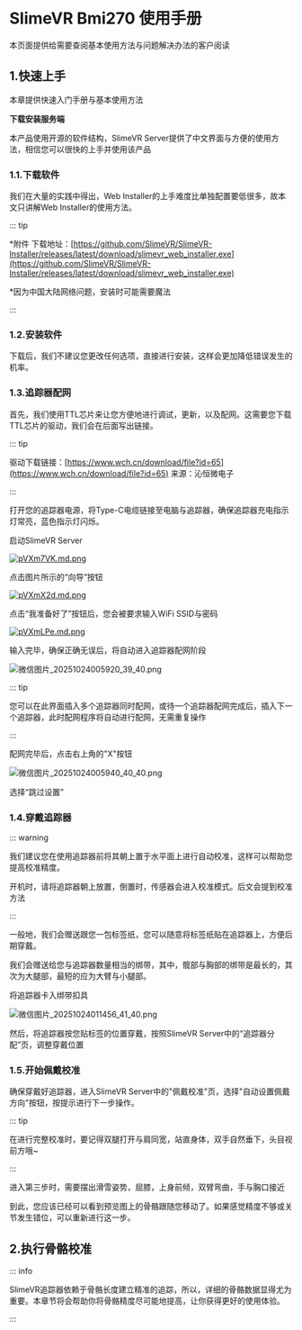 # SlimeVR Bmi270 使用手册

本页面提供给需要查阅基本使用方法与问题解决办法的客户阅读

## 1.快速上手

本章提供快速入门手册与基本使用方法

**下载安装服务端**

本产品使用开源的软件结构，SlimeVR Server提供了中文界面与方便的使用方法，相信您可以很快的上手并使用该产品

### 1.1.下载软件

我们在大量的实践中得出，Web Installer的上手难度比单独配置要低很多，故本文只讲解Web Installer的使用方法。

::: tip

*附件 下载地址：[https://github.com/SlimeVR/SlimeVR-Installer/releases/latest/download/slimevr_web_installer.exe](https://github.com/SlimeVR/SlimeVR-Installer/releases/latest/download/slimevr_web_installer.exe)

*因为中国大陆网络问题，安装时可能需要魔法

:::

### 1.2.安装软件

下载后，我们不建议您更改任何选项，直接进行安装，这样会更加降低错误发生的机率。

### 1.3.追踪器配网

首先，我们使用TTL芯片来让您方便地进行调试，更新，以及配网。这需要您下载TTL芯片的驱动，我们会在后面写出链接。

::: tip

驱动下载链接：[https://www.wch.cn/download/file?id=65](https://www.wch.cn/download/file?id=65) 来源：沁恒微电子

:::

 打开您的追踪器电源，将Type-C电缆链接至电脑与追踪器，确保追踪器充电指示灯常亮，蓝色指示灯闪烁。

启动SlimeVR Server

[![pVXm7VK.md.png](https://s21.ax1x.com/2025/10/24/pVXm7VK.md.png)](https://imgchr.com/i/pVXm7VK)

点击图片所示的“向导”按钮

[![pVXmX2d.md.png](https://s21.ax1x.com/2025/10/24/pVXmX2d.md.png)](https://imgchr.com/i/pVXmX2d)

点击“我准备好了”按钮后，您会被要求输入WiFi SSID与密码

[![pVXmLPe.md.png](https://s21.ax1x.com/2025/10/24/pVXmLPe.md.png)](https://imgchr.com/i/pVXmLPe)

输入完毕，确保正确无误后，将自动进入追踪器配网阶段

![微信图片_20251024005920_39_40.png](https://img.remit.ee/api/file/BQACAgUAAyEGAASHRsPbAAEDt5Bo-mEjDRA05qvy2yHBiry90gLYMQACVBwAAlO70FeyJ3AAAZISWOg2BA.png)



::: tip

您可以在此界面插入多个追踪器同时配网，或待一个追踪器配网完成后，插入下一个追踪器，此时配网程序将自动进行配网，无需重复操作

:::

配网完毕后，点击右上角的"X"按钮

![微信图片_20251024005940_40_40.png](https://img.remit.ee/api/file/BQACAgUAAyEGAASHRsPbAAEDt5Fo-mGvFt2HQxu7zeN1iQPwhY4-KAACVRwAAlO70FcIs66jgIaqsTYE.png)

选择“跳过设置”

### 1.4.穿戴追踪器

::: warning

我们建议您在使用追踪器前将其朝上置于水平面上进行自动校准，这样可以帮助您提高校准精度。

开机时，请将追踪器朝上放置，倒置时，传感器会进入校准模式。后文会提到校准方法

:::

一般地，我们会赠送跟您一包标签纸，您可以随意将标签纸贴在追踪器上，方便后期穿戴。

我们会赠送给您与追踪器数量相当的绑带，其中，髋部与胸部的绑带是最长的，其次为大腿部，最短的应为大臂与小腿部。

将追踪器卡入绑带扣具

![微信图片_20251024011456_41_40.png](https://img.remit.ee/api/file/BQACAgUAAyEGAASHRsPbAAEDt5Jo-mKbfmj6A4RRxgSrm65lCcmDowACVhwAAlO70FfBXzTYE6JT-zYE.png)

然后，将追踪器按您贴标签的位置穿戴，按照SlimeVR Server中的“追踪器分配”页，调整穿戴位置

### 1.5.开始佩戴校准

确保穿戴好追踪器，进入SlimeVR Server中的"佩戴校准"页，选择"自动设置佩戴方向"按钮，按提示进行下一步操作。

::: tip

在进行完整校准时，要记得双腿打开与肩同宽，站直身体，双手自然垂下，头目视前方哦~

:::

进入第三步时，需要摆出滑雪姿势，屈膝，上身前倾，双臂弯曲，手与胸口接近

到此，您应该已经可以看到预览图上的骨骼跟随您移动了。如果感觉精度不够或关节发生错位，可以重新进行这一步。

## 2.执行骨骼校准

::: info

SlimeVR追踪器依赖于骨骼长度建立精准的追踪，所以，详细的骨骼数据显得尤为重要。本章节将会帮助你将骨骼精度尽可能地提高，让你获得更好的使用体验。

:::











